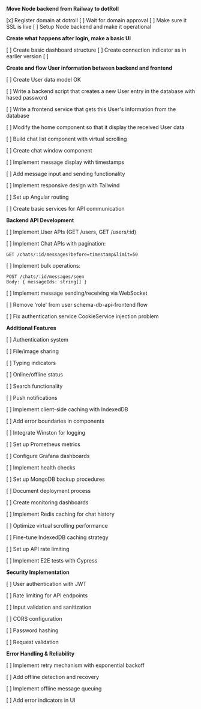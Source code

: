 **Move Node backend from Railway to dotRoll**

[x] Register domain at dotroll
[ ] Wait for domain approval
[ ] Make sure it SSL is live
[ ] Setup Node backend and make it operational

**Create what happens after login, make a basic UI**

[ ] Create basic dashboard structure 
[ ] Create connection indicator as in earlier version
[ ] 



**Create and flow User information between backend and frontend**

   [ ] Create User data model OK

   [ ] Write a backend script that creates a new User entry in the database with hased password

   [ ] Write a frontend service that gets this User's information from the database 
   
   [ ] Modify the home component so that it display the received User data 

   [ ] Build chat list component with virtual scrolling

   [ ] Create chat window component

   [ ] Implement message display with timestamps

   [ ] Add message input and sending functionality

   [ ] Implement responsive design with Tailwind

   [ ] Set up Angular routing

   [ ] Create basic services for API communication


**Backend API Development**

   [ ] Implement User APIs (GET /users, GET /users/:id)

   [ ] Implement Chat APIs with pagination:

   ```
   GET /chats/:id/messages?before=timestamp&limit=50
   ```

   [ ] Implement bulk operations:

   ```
   POST /chats/:id/messages/seen
   Body: { messageIds: string[] }
   ```

   [ ] Implement message sending/receiving via WebSocket


   [ ] Remove 'role' from user schema-db-api-frontend flow

   [ ] Fix authentication.service CookieService injection problem

**Additional Features**

   [ ] Authentication system

   [ ] File/image sharing

   [ ] Typing indicators

   [ ] Online/offline status

   [ ] Search functionality

   [ ] Push notifications

   [ ] Implement client-side caching with IndexedDB

   [ ] Add error boundaries in components

   [ ] Integrate Winston for logging

   [ ] Set up Prometheus metrics

   [ ] Configure Grafana dashboards

   [ ] Implement health checks

   [ ] Set up MongoDB backup procedures

   [ ] Document deployment process

   [ ] Create monitoring dashboards

   [ ] Implement Redis caching for chat history

   [ ] Optimize virtual scrolling performance

   [ ] Fine-tune IndexedDB caching strategy

   [ ] Set up API rate limiting

   [ ] Implement E2E tests with Cypress

**Security Implementation**

   [ ] User authentication with JWT

   [ ] Rate limiting for API endpoints

   [ ] Input validation and sanitization

   [ ] CORS configuration

   [ ] Password hashing

   [ ] Request validation

**Error Handling & Reliability**

   [ ] Implement retry mechanism with exponential backoff

   [ ] Add offline detection and recovery

   [ ] Implement offline message queuing

   [ ] Add error indicators in UI